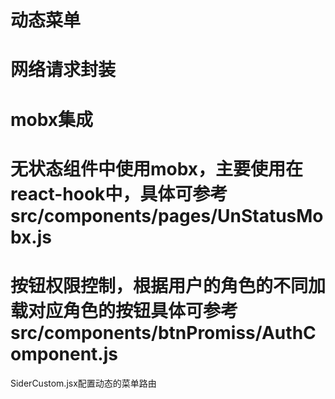 # 动态菜单
# 网络请求封装
# mobx集成
# 无状态组件中使用mobx，主要使用在react-hook中，具体可参考src/components/pages/UnStatusMobx.js
# 按钮权限控制，根据用户的角色的不同加载对应角色的按钮具体可参考src/components/btnPromiss/AuthComponent.js
SiderCustom.jsx配置动态的菜单路由

